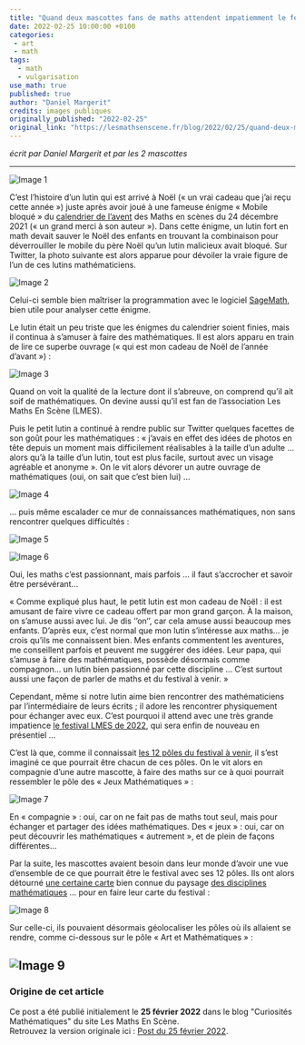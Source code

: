 ```yaml
---
title: "Quand deux mascottes fans de maths attendent impatiemment le festival les Maths en Scènes 2022"
date: 2022-02-25 10:00:00 +0100
categories: 
 - art
 - math
tags:
  - math
  - vulgarisation
use_math: true
published: true
author: "Daniel Margerit"
credits: images publiques
originally_published: "2022-02-25"
original_link: "https://lesmathsenscene.fr/blog/2022/02/25/quand-deux-mascottes-fans-de-maths-attendent-impatiemment-le-festival-les-maths-en-scenes-2022/"
---
```

*écrit par Daniel Margerit et par les 2 mascottes*

---

![Image 1](/images/posts/2022-02-25/img_1.png)

C’est l’histoire d’un lutin qui est arrivé à Noël (« un vrai cadeau que j’ai reçu cette année ») juste après avoir joué à une fameuse énigme « Mobile bloqué » du [calendrier de l’avent](https://jeux.lesmathsenscene.fr/avent-2021/) des Maths en scènes du 24 décembre 2021 (« un grand merci à son auteur »). Dans cette énigme, un lutin fort en math devait sauver le Noël des enfants en trouvant la combinaison pour déverrouiller le mobile du père Noël qu’un lutin malicieux avait bloqué. Sur Twitter, la photo suivante est alors apparue pour dévoiler la vraie figure de l’un de ces lutins mathématiciens.

![Image 2](/images/posts/2022-02-25/img_2.png)

Celui-ci semble bien maîtriser la programmation avec le logiciel [SageMath](https://www.sagemath.org/fr/), bien utile pour analyser cette énigme.

Le lutin était un peu triste que les énigmes du calendrier soient finies, mais il continua à s’amuser à faire des mathématiques. Il est alors apparu en train de lire ce superbe ouvrage (« qui est mon cadeau de Noël de l’année d’avant ») :

![Image 3](/images/posts/2022-02-25/img_3.png)

Quand on voit la qualité de la lecture dont il s’abreuve, on comprend qu’il ait soif de mathématiques. On devine aussi qu’il est fan de l’association Les Maths En Scène (LMES).

Puis le petit lutin a continué à rendre public sur Twitter quelques facettes de son goût pour les mathématiques : « j’avais en effet des idées de photos en tête depuis un moment mais difficilement réalisables à la taille d’un adulte … alors qu’à la taille d’un lutin, tout est plus facile, surtout avec un visage agréable et anonyme ». On le vit alors dévorer un autre ouvrage de mathématiques (oui, on sait que c’est bien lui) …

![Image 4](/images/posts/2022-02-25/img_4.png)

… puis même escalader ce mur de connaissances mathématiques, non sans rencontrer quelques difficultés :

![Image 5](/images/posts/2022-02-25/img_5.png)

![Image 6](/images/posts/2022-02-25/img_6.png)

Oui, les maths c’est passionnant, mais parfois … il faut s’accrocher et savoir être persévérant…

« Comme expliqué plus haut, le petit lutin est mon cadeau de Noël : il est amusant de faire vivre ce cadeau offert par mon grand garçon. À la maison, on s’amuse aussi avec lui. Je dis ‘’on‘’, car cela amuse aussi beaucoup mes enfants. D’après eux, c’est normal que mon lutin s’intéresse aux maths… je crois qu’ils me connaissent bien. Mes enfants commentent les aventures, me conseillent parfois et peuvent me suggérer des idées. Leur papa, qui s’amuse à faire des mathématiques, possède désormais comme compagnon… un lutin bien passionné par cette discipline … C’est surtout aussi une façon de parler de maths et du festival à venir. »

Cependant, même si notre lutin aime bien rencontrer des mathématiciens par l’intermédiaire de leurs écrits ; il adore les rencontrer physiquement pour échanger avec eux. C’est pourquoi il attend avec une très grande impatience [le festival LMES de 2022](https://lesmathsenscene.fr/festival/), qui sera enfin de nouveau en présentiel …

C’est là que, comme il connaissait [les 12 pôles du festival à venir](https://www.youtube.com/watch?v=BMuVGOeN2jg&t=64s), il s’est imaginé ce que pourrait être chacun de ces pôles. On le vit alors en compagnie d’une autre mascotte, à faire des maths sur ce à quoi pourrait ressembler le pôle des « Jeux Mathématiques » :

![Image 7](/images/posts/2022-02-25/img_7.png)

En « compagnie » : oui, car on ne fait pas de maths tout seul, mais pour échanger et partager des idées mathématiques. Des « jeux » : oui, car on peut découvrir les mathématiques « autrement », et de plein de façons différentes…

Par la suite, les mascottes avaient besoin dans leur monde d’avoir une vue d’ensemble de ce que pourrait être le festival avec ses 12 pôles. Ils ont alors détourné [une certaine carte](https://lh6.googleusercontent.com/-ZvtQ2goIJk0/U7L4Sz_zXII/AAAAAAAAACs/DdwEInXKx98/w1565-h881-no/Mathematistan.jpg) bien connue du paysage [des disciplines mathématiques](https://www.youtube.com/watch?v=XqpvBaiJRHo&t=689s) … pour en faire leur carte du festival :

![Image 8](/images/posts/2022-02-25/img_8.png)

Sur celle-ci, ils pouvaient désormais géolocaliser les pôles où ils allaient se rendre, comme ci-dessous sur le pôle « Art et Mathématiques » :

![Image 9](/images/posts/2022-02-25/img_9.png)
---

### Origine de cet article
Ce post a été publié initialement le **25 février 2022** dans le blog "Curiosités Mathématiques" du site Les Maths En Scène.  
Retrouvez la version originale ici : [Post du 25 février 2022](https://lesmathsenscene.fr/blog/2022/02/25/quand-deux-mascottes-fans-de-maths-attendent-impatiemment-le-festival-les-maths-en-scenes-2022/).

